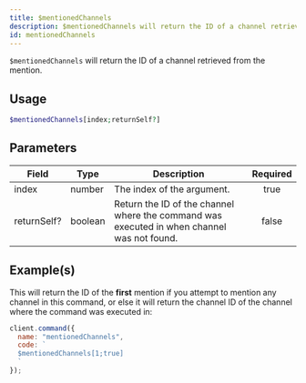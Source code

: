 ```yaml
---
title: $mentionedChannels
description: $mentionedChannels will return the ID of a channel retrieved from the mention.
id: mentionedChannels
---
```


`$mentionedChannels` will return the ID of a channel retrieved from the mention.

## Usage

```php
$mentionedChannels[index;returnSelf?]
```

## Parameters

| Field       | Type    | Description                                                                                | Required |
| ----------- | ------- | ------------------------------------------------------------------------------------------ | :------: |
| index       | number  | The index of the argument.                                                                 |   true   |
| returnSelf? | boolean | Return the ID of the channel where the command was executed in when channel was not found. |  false   |

## Example(s)

This will return the ID of the **first** mention if you attempt to mention any channel in this command, or else it will
return the channel ID of the channel where the command was executed in:

```javascript
client.command({
  name: "mentionedChannels",
  code: `
  $mentionedChannels[1;true]
  `
});
```
